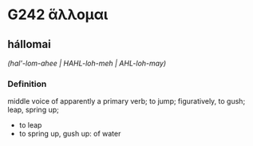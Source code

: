 # G242 ἅλλομαι

## hállomai

_(hal'-lom-ahee | HAHL-loh-meh | AHL-loh-may)_

### Definition

middle voice of apparently a primary verb; to jump; figuratively, to gush; leap, spring up; 

- to leap
- to spring up, gush up: of water
